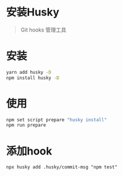 # 安装Husky
> Git hooks 管理工具
# 安装
```sh
yarn add husky -D
npm install husky -D
```

# 使用
```sh
npm set script prepare "husky install"
npm run prepare
```
# 添加hook
```
npx husky add .husky/commit-msg "npm test"
```